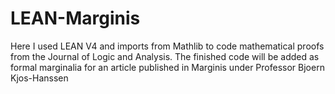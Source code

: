 # LEAN-Marginis 
Here I used LEAN V4 and imports from Mathlib to code mathematical proofs from the Journal of Logic and Analysis. The finished code will be added as formal marginalia for an article published in Marginis under Professor Bjoern Kjos-Hanssen
